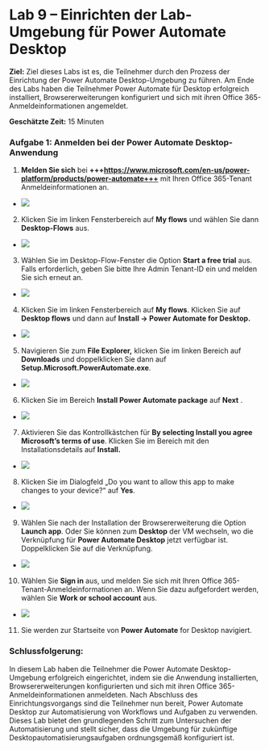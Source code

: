 # Lab 9 – Einrichten der Lab-Umgebung für Power Automate Desktop

**Ziel:** Ziel dieses Labs ist es, die Teilnehmer durch den Prozess der
Einrichtung der Power Automate Desktop-Umgebung zu führen. Am Ende des
Labs haben die Teilnehmer Power Automate für Desktop erfolgreich
installiert, Browsererweiterungen konfiguriert und sich mit ihren Office
365-Anmeldeinformationen angemeldet.

**Geschätzte Zeit:** 15 Minuten

### Aufgabe 1: Anmelden bei der Power Automate Desktop-Anwendung

1.  **Melden Sie sich** bei
    **+++https://www.microsoft.com/en-us/power-platform/products/power-automate+++**
    mit Ihren Office 365-Tenant Anmeldeinformationen an.

- ![](./media/image1.png)

2.  Klicken Sie im linken Fensterbereich auf **My flows** und wählen Sie
    dann **Desktop-Flows** aus.

- ![](./media/image2.png)

3.  Wählen Sie im Desktop-Flow-Fenster die Option **Start a free trial**
    aus. Falls erforderlich, geben Sie bitte Ihre Admin Tenant-ID ein
    und melden Sie sich erneut an.

- ![](./media/image3.png)

4.  Klicken Sie im linken Fensterbereich auf **My flows**. Klicken Sie
    auf **Desktop flows** und dann auf **Install -\> Power Automate for
    Desktop.**

- ![](./media/image4.png)

5.  Navigieren Sie zum **File Explorer,** klicken Sie im linken Bereich
    auf **Downloads** und doppelklicken Sie dann auf
    **Setup.Microsoft.PowerAutomate.exe**.

- ![](./media/image5.png)

6.  Klicken Sie im Bereich **Install Power Automate package** auf
    **Next** .

- ![](./media/image6.png)

7.  Aktivieren Sie das Kontrollkästchen für **By selecting Install you
    agree Microsoft’s terms of use**. Klicken Sie im Bereich mit den
    Installationsdetails auf **Install.**

- ![](./media/image7.png)

8.  Klicken Sie im Dialogfeld „Do you want to allow this app to make
    changes to your device?“ auf **Yes**.

- ![](./media/image8.png)

9.  Wählen Sie nach der Installation der Browsererweiterung die Option
    **Launch app**. Oder Sie können zum **Desktop** der VM wechseln, wo
    die Verknüpfung für **Power Automate Desktop** jetzt verfügbar ist.
    Doppelklicken Sie auf die Verknüpfung.

- ![](./media/image9.png)

10. Wählen Sie **Sign in** aus, und melden Sie sich mit Ihren Office
    365-Tenant-Anmeldeinformationen an. Wenn Sie dazu aufgefordert
    werden, wählen Sie **Work or school account** aus.

- ![](./media/image10.png)

11. Sie werden zur Startseite von **Power Automate** for Desktop
    navigiert.

### Schlussfolgerung:

In diesem Lab haben die Teilnehmer die Power Automate Desktop-Umgebung
erfolgreich eingerichtet, indem sie die Anwendung installierten,
Browsererweiterungen konfigurierten und sich mit ihren Office
365-Anmeldeinformationen anmeldeten. Nach Abschluss des
Einrichtungsvorgangs sind die Teilnehmer nun bereit, Power Automate
Desktop zur Automatisierung von Workflows und Aufgaben zu verwenden.
Dieses Lab bietet den grundlegenden Schritt zum Untersuchen der
Automatisierung und stellt sicher, dass die Umgebung für zukünftige
Desktopautomatisierungsaufgaben ordnungsgemäß konfiguriert ist.
